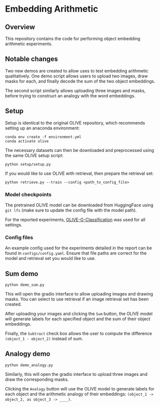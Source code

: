 # Embedding Arithmetic

## Overview
This repository contains the code for performing object embedding arithmetic experiments.

## Notable changes
Two new demos are created to allow uses to test embedding arithmetic qualitatively. 
One demo script allows users to upload two images, draw masks for each, and finally decode the sum of the two object embeddings.

The second script similarly allows uploading three images and masks, before trying to construct an analogy with the word embeddings.

## Setup
Setup is identical to the original OLIVE repository, which recommends setting up an anaconda environment:
```
conda env create -f environment.yml
conda activate olive
```

The necessary datasets can then be downloaded and preprocessed using the same OLIVE setup script:
```
python setup/setup.py
```

If you would like to use OLIVE with retrieval, then prepare the retrieval set:
```
python retrieve.py --train --config <path_to_config_file>
```

### Model checkpoints

The pretrained OLIVE model can be downloaded from HuggingFace using `git lfs` (make sure to update the config file with the model path).

For the reported experiments, [OLIVE-G-Classification](https://huggingface.co/tossowski/OLIVE-G-Classification) was used for all settings.

### Config files
An example config used for the experiments detailed in the report can be found in `configs/config.yaml`. Ensure that file paths are correct for the model and retrieval set you would like to use.

## Sum demo
```
python demo_sum.py
```
This will open the gradio interface to allow uploading images and drawing masks. You can select to use retrieval if an image retrieval set has been created.

After uploading your images and clicking the `Sum` button, the OLIVE model will generate labels for each specified object and the sum of their object embeddings.

Finally, the `Subtract` check box allows the user to compute the difference `(object_1 - object_2)` instead of sum.

## Analogy demo
```
python demo_analogy.py
```
Similarly, this will open the gradio interface to upload three images and draw the corresponding masks.

Clicking the `Analogy` button will use the OLIVE model to generate labels for each object and the arithmetic analogy of their embeddings: `(object_1 -> object_2, as object_3 -> ____)`.